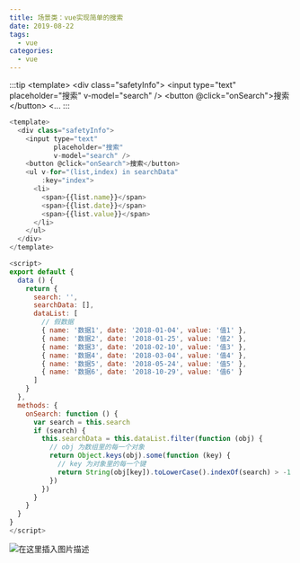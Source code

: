 ```yaml
---
title: 场景类：vue实现简单的搜索
date: 2019-08-22
tags:
  - vue
categories:
  - vue
---
```


:::tip
&lt;template&gt;
  &lt;div class="safetyInfo"&gt;
    &lt;input type="text"
           placeholder="搜索"
           v-model="search" /&gt;
    &lt;button @click="onSearch"&gt;搜索&lt;/button&gt;
    &lt;...
:::

<!-- more -->

```javascript
<template>
  <div class="safetyInfo">
    <input type="text"
           placeholder="搜索"
           v-model="search" />
    <button @click="onSearch">搜索</button>
    <ul v-for="(list,index) in searchData"
        :key="index">
      <li>
        <span>{{list.name}}</span>
        <span>{{list.date}}</span>
        <span>{{list.value}}</span>
      </li>
    </ul>
  </div>
</template>

<script>
export default {
  data () {
    return {
      search: '',
      searchData: [],
      dataList: [
        // 假数据
        { name: '数据1', date: '2018-01-04', value: '值1' },
        { name: '数据2', date: '2018-01-25', value: '值2' },
        { name: '数据3', date: '2018-02-10', value: '值3' },
        { name: '数据4', date: '2018-03-04', value: '值4' },
        { name: '数据5', date: '2018-05-24', value: '值5' },
        { name: '数据6', date: '2018-10-29', value: '值6' }
      ]
    }
  },
  methods: {
    onSearch: function () {
      var search = this.search
      if (search) {
        this.searchData = this.dataList.filter(function (obj) {
          // obj 为数组里的每一个对象
          return Object.keys(obj).some(function (key) {
            // key 为对象里的每一个键
            return String(obj[key]).toLowerCase().indexOf(search) > -1
          })
        })
      }
    }
  }
}
</script>
```
![在这里插入图片描述](https://img-blog.csdnimg.cn/20190822184309392.png)
